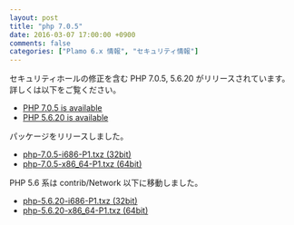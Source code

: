 ```yaml
---
layout: post
title: "php 7.0.5"
date: 2016-03-07 17:00:00 +0900
comments: false
categories: ["Plamo 6.x 情報", "セキュリティ情報"]
---
```

セキュリティホールの修正を含む PHP 7.0.5, 5.6.20 がリリースされています。詳しくは以下をご覧ください。

* [PHP 7.0.5 is available](http://jp2.php.net/archive/2016.php#id2016-03-31-1)
* [PHP 5.6.20 is available](http://jp2.php.net/archive/2016.php#id2016-03-31-4)

パッケージをリリースしました。

* [php-7.0.5-i686-P1.txz (32bit)](ftp://plamo.linet.gr.jp/pub/Plamo-6.x/x86/plamo/05_ext/network2.txz/php-7.0.5-i686-P1.txz)
* [php-7.0.5-x86_64-P1.txz (64bit)](ftp://plamo.linet.gr.jp/pub/Plamo-6.x/x86_64/plamo/05_ext/network2.txz/php-7.0.5-x86_64-P1.txz)

PHP 5.6 系は contrib/Network 以下に移動しました。

* [php-5.6.20-i686-P1.txz (32bit)](ftp://plamo.linet.gr.jp/pub/Plamo-6.x/x86/contrib/Network/php-5.6.20-i686-P1.txz)
* [php-5.6.20-x86_64-P1.txz (64bit)](ftp://plamo.linet.gr.jp/pub/Plamo-6.x/x86_64/contrib/Network/php-5.6.20-x86_64-P1.txz)